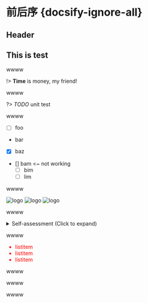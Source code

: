 # 前后序 {docsify-ignore-all}
## Header

## This is test

<script>
  console.log(2333)
</script>

wwww

!> **Time** is money, my friend!

wwww

?> _TODO_ unit test

wwww

- [ ] foo
- bar
- [x] baz
- [] bam <~ not working
  - [ ] bim
  - [ ] lim

wwww

![logo](https://docsify.js.org/_media/icon.svg ':size=50x100')
![logo](https://docsify.js.org/_media/icon.svg ':size=100')
![logo](https://docsify.js.org/_media/icon.svg ':size=10%')

wwww

<details>
<summary>Self-assessment (Click to expand)</summary>

- Abc
- Abc

</details>

wwww

<div style='color: red'>

- listitem
- listitem
- listitem

</div>

wwww


wwww


wwww
